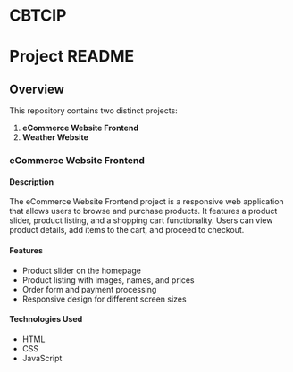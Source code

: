 # CBTCIP
# Project README

## Overview

This repository contains two distinct projects:

1. **eCommerce Website Frontend**
2. **Weather Website**

### eCommerce Website Frontend

#### Description
The eCommerce Website Frontend project is a responsive web application that allows users to browse and purchase products. It features a product slider, product listing, and a shopping cart functionality. Users can view product details, add items to the cart, and proceed to checkout.

#### Features
- Product slider on the homepage
- Product listing with images, names, and prices
- Order form and payment processing
- Responsive design for different screen sizes

#### Technologies Used
- HTML
- CSS
- JavaScript
